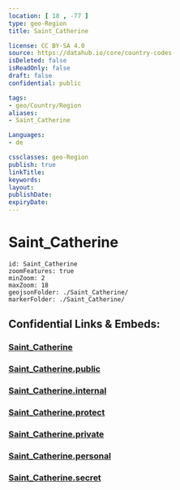 ```yaml
---
location: [ 18 , -77 ] 
type: geo-Region
title: Saint_Catherine

license: CC BY-SA 4.0
source: https://datahub.io/core/country-codes
isDeleted: false
isReadOnly: false
draft: false
confidential: public

tags:
- geo/Country/Region
aliases:
- Saint_Catherine

Languages:
- de

cssclasses: geo-Region
publish: true
linkTitle: 
keywords: 
layout: 
publishDate: 
expiryDate: 
---
```


# Saint_Catherine

```leaflet
id: Saint_Catherine
zoomFeatures: true 
minZoom: 2 
maxZoom: 18
geojsonFolder: ./Saint_Catherine/
markerFolder: ./Saint_Catherine/
```


## Confidential Links & Embeds: 

### [Saint_Catherine](/_Standards/Earth/Continent/America~Caribbean/Jamaica/Parishes~Jamaica/Saint_Catherine.md) 

### [Saint_Catherine.public](/_public/Earth/Continent/America~Caribbean/Jamaica/Parishes~Jamaica/Saint_Catherine.public.md) 

### [Saint_Catherine.internal](/_internal/Earth/Continent/America~Caribbean/Jamaica/Parishes~Jamaica/Saint_Catherine.internal.md) 

### [Saint_Catherine.protect](/_protect/Earth/Continent/America~Caribbean/Jamaica/Parishes~Jamaica/Saint_Catherine.protect.md) 

### [Saint_Catherine.private](/_private/Earth/Continent/America~Caribbean/Jamaica/Parishes~Jamaica/Saint_Catherine.private.md) 

### [Saint_Catherine.personal](/_personal/Earth/Continent/America~Caribbean/Jamaica/Parishes~Jamaica/Saint_Catherine.personal.md) 

### [Saint_Catherine.secret](/_secret/Earth/Continent/America~Caribbean/Jamaica/Parishes~Jamaica/Saint_Catherine.secret.md)

